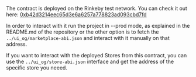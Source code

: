 The contract is deployed on the Rinkeby test network. You can check it out here: [0xb42d3214eec65d3e6a6257a778823ad093cbd7fd](https://rinkeby.etherscan.io/address/0xb42d3214eec65d3e6a6257a778823ad093cbd7fd#code)

In order to interact with it run the project in --prod mode, as explained in the README.md of the repository or the other option is to fetch the `../ui_og/marketplace-abi.json` and interact with it manually on that address.

If you want to interact with the deployed Stores from this contract, you can use the `../ui_og/store-abi.json` interface and get the address of the specific store you neeed.
